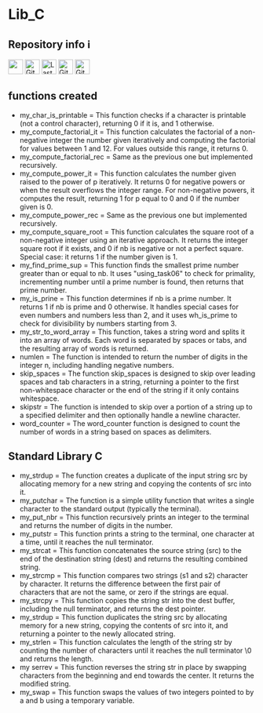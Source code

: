 <h1> Lib_C </h1>

<h2>Repository info ℹ️</h2>
<div>
    <img src="https://api.visitorbadge.io/api/VisitorHit?user=Omegalpha28&repo=Lib_C&countColor=082DEA" height="30px"/>
    <img alt="GitHub repo size" src="https://img.shields.io/github/repo-size/Omegalpha28/Lib_C?color=082DEA&logo=github&style=for-the-badge&logoColor=181717" height="30px">
    <img alt="Last commit" src="https://img.shields.io/github/last-commit/Omegalpha28/Lib_C?color=082DEA&logo=git&logoColor&style=for-the-badge" height="30px">
    <img alt="GitHub forks" src="https://img.shields.io/github/forks/Omegalpha28/Lib_C?color=082DEA&logo=github&style=for-the-badge&logoColor=181717" height="30px">
    <img alt="GitHub Repo stars" src="https://img.shields.io/github/stars/:Omegalpha28/Lib_C?color=082DEA&logo=github&style=for-the-badge&logoColor=181717" height="30px">
</div>


<h2> functions created </h2>
<div> <ul>
<li>my_char_is_printable = This function checks if a character is printable (not a control character), returning 0 if it is, and 1 otherwise.</li>
<li>my_compute_factorial_it = This function calculates the factorial of a non-negative integer the number given iteratively and computing the factorial for values between 1 and 12. For values outside this range, it returns 0.</li>
<li>my_compute_factorial_rec = Same as the previous one but implemented recursively.</li>
<li>my_compute_power_it = This function calculates the number given raised to the power of p iteratively. It returns 0 for negative powers or when the result overflows the integer range. For non-negative powers, it computes the result, returning 1 for p equal to 0 and 0 if the number given is 0.</li>
<li>my_compute_power_rec = Same as the previous one but implemented recursively.</li>
<li>my_compute_square_root = This function calculates the square root of a non-negative integer using an iterative approach. It returns the integer square root if it exists, and 0 if nb is negative or not a perfect square. Special case: it returns 1 if the number given is 1.</li>
<li>my_find_prime_sup = This function finds the smallest prime number greater than or equal to nb. It uses "using_task06" to check for primality, incrementing number until a prime number is found, then returns that prime number.</li>
<li>my_is_prine = This function determines if nb is a prime number. It returns 1 if nb is prime and 0 otherwise. It handles special cases for even numbers and numbers less than 2, and it uses wh_is_prime to check for divisibility by numbers starting from 3.</li>
<li>my_str_to_word_array = This function, takes a string word and splits it into an array of words. Each word is separated by spaces or tabs, and the resulting array of words is returned.</li>
<li>numlen = The function is intended to return the number of digits in the integer n, including handling negative numbers.</li>
<li>skip_spaces = The function skip_spaces is designed to skip over leading spaces and tab characters in a string, returning a pointer to the first non-whitespace character or the end of the string if it only contains whitespace.</li>
<li>skipstr = The function is intended to skip over a portion of a string up to a specified delimiter and then optionally handle a newline character.</li>
<li>word_counter = The word_counter function is designed to count the number of words in a string based on spaces as delimiters.</li>
</ul> </div>

<h2> Standard Library C </h2>
<div> <ul>
<li>my_strdup = The function creates a duplicate of the input string src by allocating memory for a new string and copying the contents of src into it.</li>
<li>my_putchar = The function is a simple utility function that writes a single character to the standard output (typically the terminal).</li>
<li>my_put_nbr = This function recursively prints an integer to the terminal and returns the number of digits in the number.</li>
<li>my_putstr = This function prints a string to the terminal, one character at a time, until it reaches the null terminator.</li>
<li>my_strcat = This function concatenates the source string (src) to the end of the destination string (dest) and returns the resulting combined string.</li>
<li>my_strcmp = This function compares two strings (s1 and s2) character by character. It returns the difference between the first pair of characters that are not the same, or zero if the strings are equal.</li>
<li>my_strcpy = This function copies the string str into the dest buffer, including the null terminator, and returns the dest pointer.</li>
<li>my_strdup = This function duplicates the string src by allocating memory for a new string, copying the contents of src into it, and returning a pointer to the newly allocated string.</li>
<li>my_strlen = This function calculates the length of the string str by counting the number of characters until it reaches the null terminator \0 and returns the length.</li>
<li>my serrev = This function reverses the string str in place by swapping characters from the beginning and end towards the center. It returns the modified string.</li>
<li>my_swap = This function swaps the values of two integers pointed to by a and b using a temporary variable.</li>
</ul> </div>
